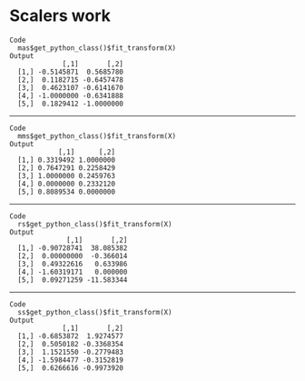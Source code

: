 # Scalers work

    Code
      mas$get_python_class()$fit_transform(X)
    Output
                 [,1]       [,2]
      [1,] -0.5145871  0.5685780
      [2,]  0.1182715 -0.6457478
      [3,]  0.4623107 -0.6141670
      [4,] -1.0000000 -0.6341888
      [5,]  0.1829412 -1.0000000

---

    Code
      mms$get_python_class()$fit_transform(X)
    Output
                [,1]      [,2]
      [1,] 0.3319492 1.0000000
      [2,] 0.7647291 0.2258429
      [3,] 1.0000000 0.2459763
      [4,] 0.0000000 0.2332120
      [5,] 0.8089534 0.0000000

---

    Code
      rs$get_python_class()$fit_transform(X)
    Output
                  [,1]       [,2]
      [1,] -0.90728741  38.085382
      [2,]  0.00000000  -0.366014
      [3,]  0.49322616   0.633986
      [4,] -1.60319171   0.000000
      [5,]  0.09271259 -11.583344

---

    Code
      ss$get_python_class()$fit_transform(X)
    Output
                 [,1]       [,2]
      [1,] -0.6853872  1.9274577
      [2,]  0.5050182 -0.3368354
      [3,]  1.1521550 -0.2779483
      [4,] -1.5984477 -0.3152819
      [5,]  0.6266616 -0.9973920

